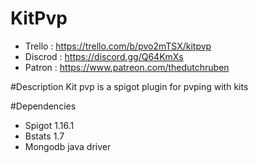 # KitPvp
 - Trello : https://trello.com/b/pvo2mTSX/kitpvp
 - Discrod : https://discord.gg/Q64KmXs
 - Patron  : https://www.patreon.com/thedutchruben

#Description
Kit pvp is a spigot plugin for pvping with kits


#Dependencies
- Spigot 1.16.1
- Bstats 1.7
- Mongodb java driver
